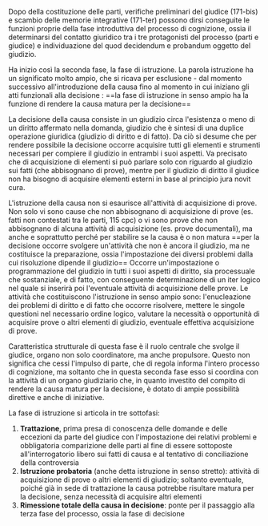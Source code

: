 Dopo della costituzione delle parti, verifiche preliminari del giudice (171-bis) e scambio delle memorie integrative (171-ter) possono dirsi conseguite le funzioni proprie della fase introduttiva del processo di cognizione, ossia il determinarsi del contatto giuridico tra i tre protagonisti del processo (parti e giudice) e individuazione del quod decidendum e probandum oggetto del giudizio.

Ha inizio così la seconda fase, la fase di istruzione.
La parola istruzione ha un significato molto ampio, che si ricava per esclusione - dal momento successivo all'introduzione della causa fino al momento in cui iniziano gli atti funzionali alla decisione : ==la fase di istruzione in senso ampio ha la funzione di rendere la causa matura per la decisione==

La decisione della causa consiste in un giudizio circa l'esistenza o meno di un diritto affermato nella domanda, giudizio che è sintesi di una duplice operazione giuridica (giudizio di diritto e di fatto). Da ciò si desume che per rendere possibile la decisione occorre acquisire tutti gli elementi e strumenti necessari per compiere il giudizio in entrambi i suoi aspetti. Va precisato che di acquisizione di elementi si può parlare solo con riguardo al giudizio sui fatti (che abbisognano di prove), mentre per il giudizio di diritto il giudice non ha bisogno di acquisire elementi esterni in base al principio jura novit cura.

L'istruzione della causa non si esaurisce all'attività di acquisizione di prove. Non solo vi sono cause che non abbisognano di acquisizione di prove (es. fatti non contestati tra le parti, 115 cpc) o vi sono prove che non abbisognano di alcuna attività di acquisizione (es. prove documentali), ma anche e soprattutto perché per stabilire se la causa è o non matura ==per la decisione occorre svolgere un'attività che non è ancora il giudizio, ma ne costituisce la preparazione, ossia l'impostazione dei diversi problemi dalla cui risoluzione dipende il giudizio==
Occorre un'impostazione o programmazione del giudizio in tutti i suoi aspetti di diritto, sia processuale che sostanziale, e di fatto, con conseguente determinazione di un iter logico nel quale si inserirà poi l'eventuale attività di acquisizione delle prove.
Le attività che costituiscono l'istruzione in senso ampio sono: l'enucleazione dei problemi di diritto e di fatto che occorre risolvere, mettere le singole questioni nel necessario ordine logico, valutare la necessità o opportunità di acquisire prove o altri elementi di giudizio, eventuale effettiva acquisizione di prove.

Caratteristica strutturale di questa fase è il ruolo centrale che svolge il giudice, organo non solo coordinatore, ma anche propulsore. Questo non significa che cessi l'impulso di parte, che di regola informa l'intero processo di cognizione, ma soltanto che in questa seconda fase esso si coordina con la attività di un organo giudiziario che, in quanto investito del compito di rendere la causa matura per la decisione, è dotato di ampie possibilità direttive e anche di iniziative.

La fase di istruzione si articola in tre sottofasi:
1) **Trattazione**, prima presa di conoscenza delle domande e delle eccezioni da parte del giudice con l'impostazione dei relativi problemi e obbligatoria comparizione delle parti al fine di essere sottoposte all'interrogatorio libero sui fatti di causa e al tentativo di conciliazione della controversia
2) **Istruzione probatoria** (anche detta istruzione in senso stretto): attività di acquisizione di prove o altri elementi di giudizio; soltanto eventuale, poiché già in sede di trattazione la causa potrebbe risultare matura per la decisione, senza necessità di acquisire altri elementi
3) **Rimessione totale della causa in decisione**: ponte per il passaggio alla terza fase del processo, ossia la fase di decisione

